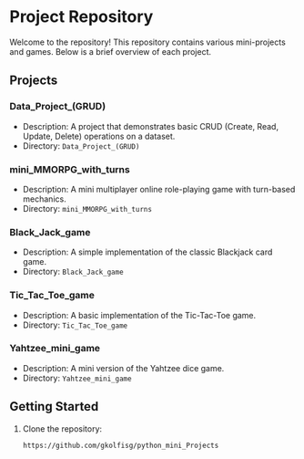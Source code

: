 # Project Repository

Welcome to the repository! This repository contains various mini-projects and games. Below is a brief overview of each project.

## Projects

### Data_Project_(GRUD)
- Description: A project that demonstrates basic CRUD (Create, Read, Update, Delete) operations on a dataset.
- Directory: `Data_Project_(GRUD)`

### mini_MMORPG_with_turns
- Description: A mini multiplayer online role-playing game with turn-based mechanics.
- Directory: `mini_MMORPG_with_turns`

### Black_Jack_game
- Description: A simple implementation of the classic Blackjack card game.
- Directory: `Black_Jack_game`

### Tic_Tac_Toe_game
- Description: A basic implementation of the Tic-Tac-Toe game.
- Directory: `Tic_Tac_Toe_game`

### Yahtzee_mini_game
- Description: A mini version of the Yahtzee dice game.
- Directory: `Yahtzee_mini_game`

## Getting Started

1. Clone the repository:
   ```bash
   https://github.com/gkolfisg/python_mini_Projects
